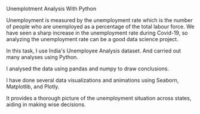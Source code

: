 Unemplotment Analysis With Python

Unemployment is measured by the unemployment rate which is the number of people who are unemployed as a percentage of the total labour force. We have seen a sharp increase in the unemployment rate during Covid-19, so analyzing the unemployment rate can be a good data science project.

In this task, I use India's Unemployee Analysis dataset. And carried out many analyses using Python.

I analysed the data using pandas and numpy to draw conclusions.

I have done several data visualizations and animations using Seaborn, Matplotlib, and Plotly.

It provides a thorough picture of the unemployment situation across states, aiding in making wise decisions.
